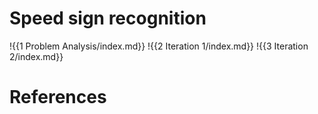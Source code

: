 # Speed sign recognition

!{{1 Problem Analysis/index.md}}
!{{2 Iteration 1/index.md}}
!{{3 Iteration 2/index.md}}

# References
